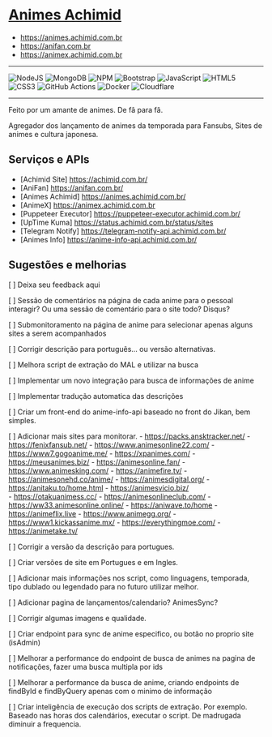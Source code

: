 # [Animes Achimid](https://animes.achimid.com.br/)

- https://animes.achimid.com.br
- https://anifan.com.br
- https://animex.achimid.com.br

------------------------
![NodeJS](https://img.shields.io/badge/node.js-6DA55F?style=for-the-badge&logo=node.js&logoColor=white)
![MongoDB](https://img.shields.io/badge/MongoDB-%234ea94b.svg?style=for-the-badge&logo=mongodb&logoColor=white)
![NPM](https://img.shields.io/badge/NPM-%23CB3837.svg?style=for-the-badge&logo=npm&logoColor=white)
![Bootstrap](https://img.shields.io/badge/bootstrap-%238511FA.svg?style=for-the-badge&logo=bootstrap&logoColor=white)
![JavaScript](https://img.shields.io/badge/javascript-%23323330.svg?style=for-the-badge&logo=javascript&logoColor=%23F7DF1E)
![HTML5](https://img.shields.io/badge/html5-%23E34F26.svg?style=for-the-badge&logo=html5&logoColor=white)
![CSS3](https://img.shields.io/badge/css3-%231572B6.svg?style=for-the-badge&logo=css3&logoColor=white)
![GitHub Actions](https://img.shields.io/badge/github%20actions-%232671E5.svg?style=for-the-badge&logo=githubactions&logoColor=white)
![Docker](https://img.shields.io/badge/Docker-2496ED?style=for-the-badge&logo=docker&logoColor=white)
![Cloudflare](https://img.shields.io/badge/Cloudflare-F38020?style=for-the-badge&logo=Cloudflare&logoColor=white)

----------------
Feito por um amante de animes. De fâ para fâ.

Agregador dos lançamento de animes da temporada para Fansubs, Sites de animes e cultura japonesa.

## Serviços e APIs
- [Achimid Site] https://achimid.com.br/
- [AniFan] https://anifan.com.br/
- [Animes Achimid] https://animes.achimid.com.br/
- [AnimeX] https://animex.achimid.com.br
- [Puppeteer Executor] https://puppeteer-executor.achimid.com.br/
- [UpTime Kuma] https://status.achimid.com.br/status/sites
- [Telegram Notify] https://telegram-notify-api.achimid.com.br/
- [Animes Info] https://anime-info-api.achimid.com.br/

## Sugestões e melhorias

[ ] Deixa seu feedback aqui

[ ] Sessão de comentários na página de cada anime para o pessoal interagir? Ou uma sessão de comentário para o site todo? Disqus?

[ ] Submonitoramento na página de anime para selecionar apenas alguns sites a serem acompanhados

[ ] Corrigir descrição para português... ou versão alternativas.  

[ ] Melhora script de extração do MAL e utilizar na busca

[ ] Implementar um novo integração para busca de informações de anime

[ ] Implementar tradução automatica das descrições

[ ] Criar um front-end do anime-info-api baseado no front do Jikan, bem simples. 

[ ] Adicionar mais sites para monitorar.
    - https://packs.ansktracker.net/
    - https://fenixfansub.net/
    - https://www.animesonline22.com/
    - https://www7.gogoanime.me/
    - https://xpanimes.com/
    - https://meusanimes.biz/
    - https://animesonline.fan/
    - https://www.animesking.com/
    - https://animefire.tv/
    - https://animesonehd.co/anime/
    - https://animesdigital.org/
    - https://anitaku.to/home.html
    - https://animesvicio.biz/  
    - https://otakuanimess.cc/
    - https://animesonlineclub.com/
    - https://ww33.animesonline.online/
    - https://aniwave.to/home
    - https://animeflix.live
    - https://www.animegg.org/
    - https://www1.kickassanime.mx/
    - https://everythingmoe.com/
    - https://animetake.tv/

[ ] Corrigir a versão da descrição para portugues.

[ ] Criar versões de site em Portugues e em Ingles.

[ ] Adicionar mais informações nos script, como linguagens, temporada, tipo dublado ou legendado para no futuro utilizar melhor.

[ ] Adicionar pagina de lançamentos/calendario? AnimesSync?

[ ] Corrigir algumas imagens e qualidade.

[ ] Criar endpoint para sync de anime especifico, ou botão no proprio site (isAdmin)

[ ] Melhorar a performance do endpoint de busca de animes na pagina de notificações, fazer uma busca multipla por ids

[ ] Melhorar a performance da busca de anime, criando endpoints de findById e findByQuery apenas com o minimo de informação

[ ] Criar inteligência de execução dos scripts de extração. Por exemplo. Baseado nas horas dos calendários, executar o script. De madrugada diminuir a frequencia.